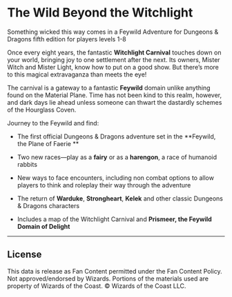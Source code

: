 # The Wild Beyond the Witchlight

Something wicked this way comes in a Feywild Adventure for Dungeons & Dragons fifth edition for players levels 1-8 

Once every eight years, the fantastic **Witchlight Carnival** touches down on your world, bringing joy to one settlement after the next. Its owners, Mister Witch and Mister Light, know how to put on a good show. But there’s more to this magical extravaganza than meets the eye! 

The carnival is a gateway to a fantastic **Feywild** domain unlike anything found on the Material Plane. Time has not been kind to this realm, however, and dark days lie ahead unless someone can thwart the dastardly schemes of the Hourglass Coven. 

Journey to the Feywild and find: 

- The first official Dungeons & Dragons adventure set in the **Feywild, the Plane of Faerie **

- Two new races—play as a **fairy** or as a **harengon**, a race of humanoid rabbits

- New ways to face encounters, including non combat options to allow players to think and roleplay their way through the adventure 

- The return of **Warduke**, **Strongheart**, **Kelek** and other classic Dungeons & Dragons characters 

- Includes a map of the Witchlight Carnival and **Prismeer, the Feywild Domain of Delight**

---

## License

This data is release as Fan Content permitted under the Fan Content Policy. Not approved/endorsed by Wizards. Portions of the materials used are property of Wizards of the Coast. © Wizards of the Coast LLC.

